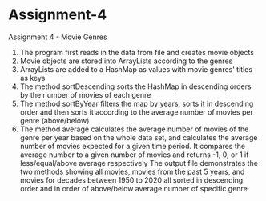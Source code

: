 # Assignment-4
Assignment 4 - Movie Genres
1. The program first reads in the data from file and creates movie objects
2. Movie objects are stored into ArrayLists according to the genres
3. ArrayLists are added to a HashMap as values with movie genres' titles as keys
4. The method sortDescending sorts the HashMap in descending orders by the number of movies of each genre
5. The method sortByYear filters the map by years, sorts it in descending order and then sorts it according to the average number of movies per genre (above/below)
6. The method average calculates the average number of movies of the genre per year based on the whole data set, and calculates the average number of movies expected for a given time period. It compares the average number to a given number of movies and returns -1, 0, or 1 if less/equal/above average respectively
The output file demonstrates the two methods showing all movies, movies from the past 5 years, and movies for decades between 1950 to 2020 all sorted in descending order and in order of above/below average number of specific genre

